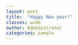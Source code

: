 ```yaml
---
layout: post
title:  "Happy New year!"
classes: wide
author: Administrator
categories: sample
---
```

